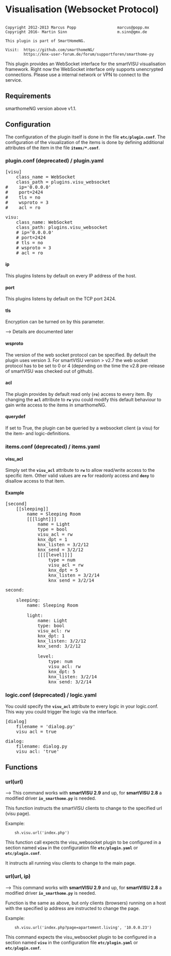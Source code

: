 # Visualisation (Websocket Protocol)

```
 
Copyright 2012-2013 Marcus Popp                  marcus@popp.mx
Copyright 2016- Martin Sinn                      m.sinn@gmx.de

This plugin is part of SmartHomeNG.
  
Visit:  https://github.com/smarthomeNG/
        https://knx-user-forum.de/forum/supportforen/smarthome-py

```

This plugin provides an WebSocket interface for the smartVISU visualisation framework.
Right now the WebSocket interface only supports unencrypted connections. Please use a internal network or VPN to connect to the service.

## Requirements
smarthomeNG version above v1.1.

## Configuration
The configuration of the plugin itself is done in the file **`etc/plugin.conf`**. The configuration of the visualization of the items is done by defining additional attributes of the item in the file **`items/*.conf`**.

### plugin.conf (deprecated) / plugin.yaml
<pre>
[visu]
    class_name = WebSocket
    class_path = plugins.visu_websocket
#    ip='0.0.0.0'
#    port=2424
#    tls = no
#    wsproto = 3
#    acl = ro
</pre>

<pre>
visu:
    class_name: WebSocket
    class_path: plugins.visu_websocket
    # ip='0.0.0.0'
    # port=2424
    # tls = no
    # wsproto = 3
    # acl = ro
</pre>

#### ip
This plugins listens by default on every IP address of the host.

#### port
This plugins listens by default  on the TCP port 2424.

#### tls
Encryption can be turned on by this parameter. 

--> Details are documented later

#### wsproto
The version of the web socket protocol can be specified. By default the plugin uses version 3. For smartVISU version > v2.7 the web socket protocol has to be set to 0 or 4 (depending on the time the v2.8 pre-release of smartVISU was checked out of github).

#### acl
The plugin provides by default read only (**`ro`**) access to every item. By changing the **`acl`** attribute to **`rw`** you could modify this default behaviour to gain write access to the items in smarthomeNG.

#### querydef
If set to True, the plugin can be queried by a websocket client (a visu) for the item- and logic-definitions.


### items.conf (deprecated) / items.yaml

#### visu_acl
Simply set the **`visu_acl`** attribute to **`rw`** to allow read/write access to the specific item.
Other valid values are **`ro`** for readonly access and **`deny`** to disallow access to that item.

#### Example
<pre>
[second]
    [[sleeping]]
        name = Sleeping Room
        [[[light]]]
            name = Light
            type = bool
            visu_acl = rw
            knx_dpt = 1
            knx_listen = 3/2/12
            knx_send = 3/2/12
            [[[[level]]]]
                type = num
                visu_acl = rw
                knx_dpt = 5
                knx_listen = 3/2/14
                knx_send = 3/2/14
</pre>

<pre>
second:

    sleeping:
        name: Sleeping Room

        light:
            name: Light
            type: bool
            visu_acl: rw
            knx_dpt: 1
            knx_listen: 3/2/12
            knx_send: 3/2/12

            level:
                type: num
                visu_acl: rw
                knx_dpt: 5
                knx_listen: 3/2/14
                knx_send: 3/2/14
</pre>

### logic.conf (deprecated) / logic.yaml
You could specify the **`visu_acl`** attribute to every logic in your logic.conf. This way you could trigger the logic via the interface.

<pre>
[dialog]
    filename = 'dialog.py'
    visu_acl = true
</pre>

<pre>
dialog:
    filename: dialog.py
    visu_acl: 'true'
</pre>

## Functions

### url(url)

--> This command works with **smartVISU 2.9** and up, for **smartVISU 2.8** a modified driver **`io_smarthome.py`** is needed.

This function instructs the smartVISU clients to change to the specified url (visu page).

Example:

```
	sh.visu.url('index.php')
```

This function call expects the visu_websocket plugin to be configured in a section named **`visu`** in the configuration file **`etc/plugin.yaml`** or **`etc/plugin.conf`**.

It instructs all running visu clients to change to the main page.


### url(url, ip)

--> This command works with **smartVISU 2.9** and up, for **smartVISU 2.8** a modified driver **`io_smarthome.py`** is needed.

Function is the same as above, but only clients (browsers) running on a host with the specified ip address are instructed to change the page.

Example:

```
	sh.visu.url('index.php?page=apartement.living', '10.0.0.23')
```

This command expects the visu_websocket plugin to be configured in a section named **`visu`** in the configuration file **`etc/plugin.yaml`** or **`etc/plugin.conf`**.

